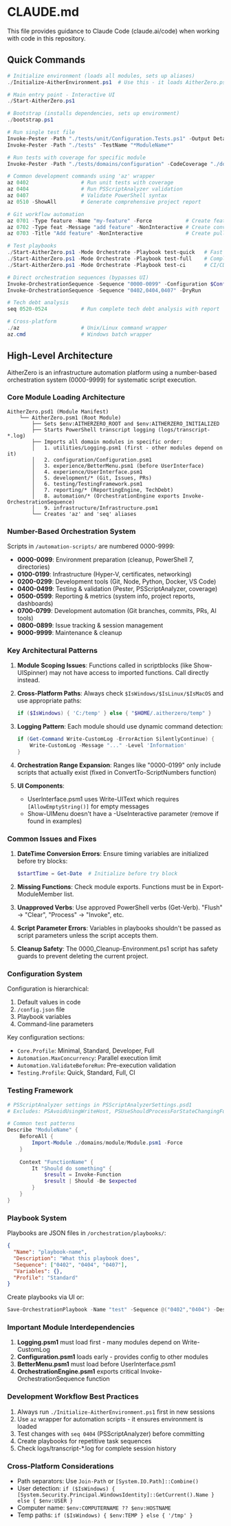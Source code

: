 # CLAUDE.md

This file provides guidance to Claude Code (claude.ai/code) when working with code in this repository.

## Quick Commands

```powershell
# Initialize environment (loads all modules, sets up aliases)
./Initialize-AitherEnvironment.ps1  # Use this - it loads AitherZero.psd1 module manifest

# Main entry point - Interactive UI
./Start-AitherZero.ps1

# Bootstrap (installs dependencies, sets up environment)
./bootstrap.ps1

# Run single test file
Invoke-Pester -Path "./tests/unit/Configuration.Tests.ps1" -Output Detailed
Invoke-Pester -Path "./tests" -TestName "*ModuleName*"

# Run tests with coverage for specific module
Invoke-Pester -Path "./tests/domains/configuration" -CodeCoverage "./domains/configuration/*.psm1"

# Common development commands using 'az' wrapper
az 0402                 # Run unit tests with coverage
az 0404                 # Run PSScriptAnalyzer validation
az 0407                 # Validate PowerShell syntax
az 0510 -ShowAll        # Generate comprehensive project report

# Git workflow automation
az 0701 -Type feature -Name "my-feature" -Force           # Create feature branch
az 0702 -Type feat -Message "add feature" -NonInteractive # Create conventional commit
az 0703 -Title "Add feature" -NonInteractive              # Create pull request

# Test playbooks
./Start-AitherZero.ps1 -Mode Orchestrate -Playbook test-quick   # Fast validation (4 stages)
./Start-AitherZero.ps1 -Mode Orchestrate -Playbook test-full    # Complete test suite (6 stages)
./Start-AitherZero.ps1 -Mode Orchestrate -Playbook test-ci      # CI/CD pipeline tests

# Direct orchestration sequences (bypasses UI)
Invoke-OrchestrationSequence -Sequence "0000-0099" -Configuration $Config
Invoke-OrchestrationSequence -Sequence "0402,0404,0407" -DryRun

# Tech debt analysis
seq 0520-0524           # Run complete tech debt analysis with report

# Cross-platform
./az                    # Unix/Linux command wrapper
az.cmd                  # Windows batch wrapper
```

## High-Level Architecture

AitherZero is an infrastructure automation platform using a number-based orchestration system (0000-9999) for systematic script execution.

### Core Module Loading Architecture

```
AitherZero.psd1 (Module Manifest)
    └── AitherZero.psm1 (Root Module)
        ├── Sets $env:AITHERZERO_ROOT and $env:AITHERZERO_INITIALIZED
        ├── Starts PowerShell transcript logging (logs/transcript-*.log)
        ├── Imports all domain modules in specific order:
        │   1. utilities/Logging.psm1 (first - other modules depend on it)
        │   2. configuration/Configuration.psm1
        │   3. experience/BetterMenu.psm1 (before UserInterface)
        │   4. experience/UserInterface.psm1
        │   5. development/* (Git, Issues, PRs)
        │   6. testing/TestingFramework.psm1
        │   7. reporting/* (ReportingEngine, TechDebt)
        │   8. automation/* (OrchestrationEngine exports Invoke-OrchestrationSequence)
        │   9. infrastructure/Infrastructure.psm1
        └── Creates 'az' and 'seq' aliases
```

### Number-Based Orchestration System

Scripts in `/automation-scripts/` are numbered 0000-9999:
- **0000-0099**: Environment preparation (cleanup, PowerShell 7, directories)
- **0100-0199**: Infrastructure (Hyper-V, certificates, networking)
- **0200-0299**: Development tools (Git, Node, Python, Docker, VS Code)
- **0400-0499**: Testing & validation (Pester, PSScriptAnalyzer, coverage)
- **0500-0599**: Reporting & metrics (system info, project reports, dashboards)
- **0700-0799**: Development automation (Git branches, commits, PRs, AI tools)
- **0800-0899**: Issue tracking & session management
- **9000-9999**: Maintenance & cleanup

### Key Architectural Patterns

1. **Module Scoping Issues**: Functions called in scriptblocks (like Show-UISpinner) may not have access to imported functions. Call directly instead.

2. **Cross-Platform Paths**: Always check `$IsWindows/$IsLinux/$IsMacOS` and use appropriate paths:
   ```powershell
   if ($IsWindows) { 'C:/temp' } else { "$HOME/.aitherzero/temp" }
   ```

3. **Logging Pattern**: Each module should use dynamic command detection:
   ```powershell
   if (Get-Command Write-CustomLog -ErrorAction SilentlyContinue) {
       Write-CustomLog -Message "..." -Level 'Information'
   }
   ```

4. **Orchestration Range Expansion**: Ranges like "0000-0199" only include scripts that actually exist (fixed in ConvertTo-ScriptNumbers function)

5. **UI Components**: 
   - UserInterface.psm1 uses Write-UIText which requires `[AllowEmptyString()]` for empty messages
   - Show-UIMenu doesn't have a -UseInteractive parameter (remove if found in examples)

### Common Issues and Fixes

1. **DateTime Conversion Errors**: Ensure timing variables are initialized before try blocks:
   ```powershell
   $startTime = Get-Date  # Initialize before try block
   ```

2. **Missing Functions**: Check module exports. Functions must be in Export-ModuleMember list.

3. **Unapproved Verbs**: Use approved PowerShell verbs (Get-Verb). "Flush" → "Clear", "Process" → "Invoke", etc.

4. **Script Parameter Errors**: Variables in playbooks shouldn't be passed as script parameters unless the script accepts them.

5. **Cleanup Safety**: The 0000_Cleanup-Environment.ps1 script has safety guards to prevent deleting the current project.

### Configuration System

Configuration is hierarchical:
1. Default values in code
2. `/config.json` file
3. Playbook variables
4. Command-line parameters

Key configuration sections:
- `Core.Profile`: Minimal, Standard, Developer, Full
- `Automation.MaxConcurrency`: Parallel execution limit
- `Automation.ValidateBeforeRun`: Pre-execution validation
- `Testing.Profile`: Quick, Standard, Full, CI

### Testing Framework

```powershell
# PSScriptAnalyzer settings in PSScriptAnalyzerSettings.psd1
# Excludes: PSAvoidUsingWriteHost, PSUseShouldProcessForStateChangingFunctions

# Common test patterns
Describe "ModuleName" {
    BeforeAll {
        Import-Module ./domains/module/Module.psm1 -Force
    }
    
    Context "FunctionName" {
        It "Should do something" {
            $result = Invoke-Function
            $result | Should -Be $expected
        }
    }
}
```

### Playbook System

Playbooks are JSON files in `/orchestration/playbooks/`:
```json
{
  "Name": "playbook-name",
  "Description": "What this playbook does",
  "Sequence": ["0402", "0404", "0407"],
  "Variables": {},
  "Profile": "Standard"
}
```

Create playbooks via UI or:
```powershell
Save-OrchestrationPlaybook -Name "test" -Sequence @("0402","0404") -Description "Run tests"
```

### Important Module Interdependencies

1. **Logging.psm1** must load first - many modules depend on Write-CustomLog
2. **Configuration.psm1** loads early - provides config to other modules  
3. **BetterMenu.psm1** must load before UserInterface.psm1
4. **OrchestrationEngine.psm1** exports critical Invoke-OrchestrationSequence function

### Development Workflow Best Practices

1. Always run `./Initialize-AitherEnvironment.ps1` first in new sessions
2. Use `az` wrapper for automation scripts - it ensures environment is loaded
3. Test changes with `seq 0404` (PSScriptAnalyzer) before committing
4. Create playbooks for repetitive task sequences
5. Check logs/transcript-*.log for complete session history

### Cross-Platform Considerations

- Path separators: Use `Join-Path` or `[System.IO.Path]::Combine()`
- User detection: `if ($IsWindows) { [System.Security.Principal.WindowsIdentity]::GetCurrent().Name } else { $env:USER }`
- Computer name: `$env:COMPUTERNAME ?? $env:HOSTNAME`
- Temp paths: `if ($IsWindows) { $env:TEMP } else { '/tmp' }`